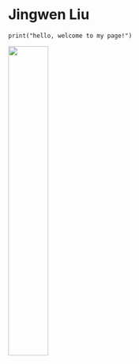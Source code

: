 # Jingwen Liu
```
print("hello, welcome to my page!")
```
<img src="./IMG_1249.jpg" hight="60%" width="40%">  
